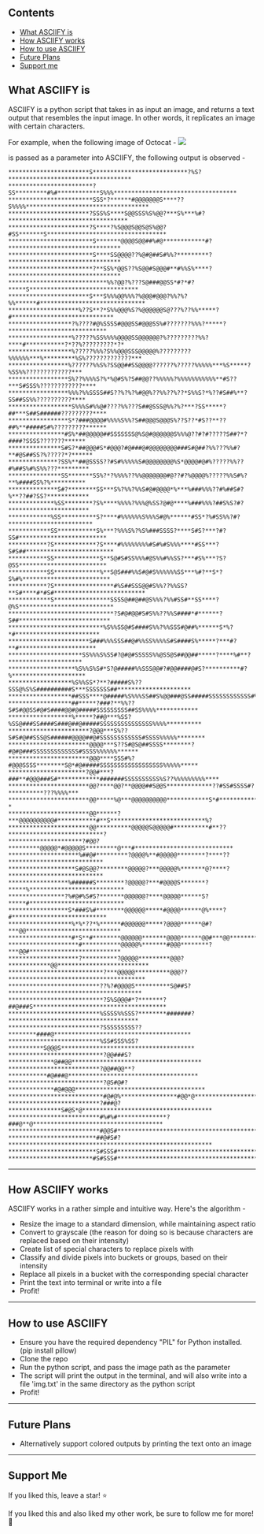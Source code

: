 
## Contents
- [What ASCIIFY is](#what-asciify-is)
- [How ASCIIFY works](#how-asciify-works)
- [How to use ASCIIFY](#how-to-use-asciify)
- [Future Plans](#future-plans)
- [Support me](#support-me)

## What ASCIIFY is
ASCIIFY is a python script that takes in as input an image, and returns a text output that resembles the input image.
In other words, it replicates an image with certain characters.

For example, when the following image of Octocat - 
![](https://github.com/RameshAditya/asciify/blob/master/octocat.png)

is passed as a parameter into ASCIIFY, the following output is observed -

```
***********************S***************************?%S?***********************************
************************?SS*********#%#************S%%%***********************************
************************SSS*?******#@@@@@@@S****??S%%%%***********************************
***********************?SSS%S****S@@SSS%S%@@?***S%***%#?**********************************
***********************?S****?%S@@@S@@S@S%@@?#SS*******S**********************************
************************S*******@@@@S@@##%#@************#?********************************
************************S****SS@@@@??%@#@##S#%%?*********?********************************
************************?**SS%*@@S??%S@@#S@@@#**#%%S%****?********************************
****************************%%?@@?%???S@###@@SS*#?*#?*****S*******************************
***********************S***S%%%@@%%%?%@@@#@@@?%%?%?%%******#******************************
********************%??S**?*S%%@@@%S?%@@@@@@S@???%??%%*****?#*****************************
******************?%????#@%SSSS#@@@SS#@@@SS%#???????%%%?*****?****************************
******************%?????%SS%%%%@@@@SS@@@@@@?%?????????%%?****#***********?*??%?????????*?*
******************%?????%%%?S%%@@@SSS@@@@@%?????????%%%%%%***%*********%S%?????????????***
*****************%??????%%S%?SS@@##SS@@@@??????%?????%%%%%***%S*****?%SS%%?????????????***
*****************S%??%%%%S?%*%@#S%?S##@@??%%%%%?%%%%%%%%%%%**#S??***S#SSS%????????????****
*****************%%%?%%SSSS##S??%?%?%#@@%??%%??%??*S%%S?*%??#S##%**?SS##SS%%??????????****
******************S%%%S#%%@#????%%???S##@SSS@%%?%?***?SS*****?##***S##S######?????????****
*****************S*?###@@@@#%%%%S%%?S##@@@S@@@S%??S??*#S??**??##%**#####S#%?????????******
****************#S%*##@@@@@##SSSSSSS@%S@#@@@@@@S%%%@??#?#?????S##?*?####?SSSS???????******
***************S#S?*##@@@#S*#@@@?#@###@#@@@@@@@@###S#@##?%%???%%#?**#@S##SS?%?????*?******
**************?SS%**##@SSSS??#S#%%%%%S#@@@@@@@@%S*@@@@#@#%?????%%??#%##S%#%S%%???*********
***************SS*******SS%?*?%%%%??%%@@@@@@@#@??#?%@@@@%?????%%S#%?**%####SS%?%**********
**************S#?********SS***S%?%%?%%S#@#@@@@*%***%###%%%??#%##S#?%**??##?SS?************
*************%SS********?S%****%%%%?%%%@%SS?@#@****%###%%%?##S%S?#?***********************
************%SS**********S?****#%%%%%%S%%%S#@%******#SS*?%#SS%%?#?************************
************SS***********S%***?%%%S%?%S%###SSSS?****S#S?***?#?SS#*************************
***********?S************?S****#%%%%%%%%#S#%#S%%%****#SS***?S#S##*************************
***********SS*************S**S@#S#SS%%%#@S%%#%%SS?***#S%***?S?@SS*************************
***********SS*************%**S@S###%%S#@#S%%%%%%SS***%#?**S*?S%#%*************************
***********?S*****************#%S##SSS@@#S%%??%%SS?**S#****#*#S#**************************
************S****************SSSS@##@##@S%%%?%%#SS#**SS****?@%S***************************
******************************?S#@#@@#S#S%%??%%S####*#******?S##**************************
***************************%S%%SS@#S####S%%?%%SSS#@##%******S*%?*#************************
***********************S###%%%SSS##@#%%SS%%%%S#S####S%*****?***#?**#**********************
*********************SS%%%S%SS#?@#@#SSSSS%%@SS@S##@@##*****?****%#**?*********************
*******************%S%%S%S#*S?@#####%%SSS@@#?#@@####@#S?**********#?%*********************
******************%S%%SS*?**?#####S%??SSS@%S%S##########S***SSSSSSS##*********************
******************##SSS****@#####%S%%%SS##S%@@###@SS#####SSSSSSSSSSSS#%%%%****************
******************##*****?###?**%%??S#S#@@SS#@#S####@@#@#####SSSSSSSSS##SS%%%%************
******************%*****?##@***%SS?%SS@###SS####S###@##@#####SSSSSSSSSSSSSSS%%%%**********
***********************?@@@***S%??S#S#@##SSS@S######@@@@##@#SSSSSSSSSSSS#SSSS%%%%%********
***********************@@@@***S??S#@S@##SSSS********?#@#@###SSSSSSSSSSSSS#SSSS%%%%%%******
***********************@@@****SSS#%?#@@@SSSS********S@*#@#####SSSSSSSSSSSSSSSSSS%%%%%*****
**********************?@@#***?###**#@@@###S#************#######SSSSSSSSSS%S??%%%%%%%%%****
***********************@@?****@@?**@@@@##S@@S*************??#SS#SSSS#?**********???%%%%***
***********************@@*****%@***@@@@@@@@@@************S*#**************************%%?*
***********************@@******?***@@@@@@@@@@#***********#**S***************************%?
***********************@@**********@@@@@S@@@@@#**********#**??***************************?
*********************?#@@?*********@@@@@*#@@@@@S*********@***#****************************
********************%##@#*********?@@@@%**#@@@@@********?****??***************************
*******************S#@S@@?********@@@@@?***@@@@@%*******@?****?***************************
*****************%######S********?@@@@@?***#@@@@S*******?*****%***************************
****************?%#@#%S#S?*******@@@@@@?****@@@@@******S?*****#***************************
*****************S*###S%#********@@@@@@*****#@@@@******@%****?#***************************
******************%*%*??*%******#@@@@@@*****?@@@@******@#?***@@***************************
******************#*S**#********@@@@@@*******@@@@******@@#***@@***************************
********************#***********@@@@@%*******#@@@********?***@@#**************************
********************?**********?@@@@@*********@@@?************@@**************************
***************************?***@@@@@**********@@@??***************************************
**************************??%?#@@@@S**********S@##S?**************************************
***************************?S%S@@@#*?*******?##@###S**************************************
**************************%SSSS%%SSS?********#######?*************************************
**************************?SSSSSSSSS??********####@***************************************
**************************%SS#SSS%SS?**********S@@@S**************************************
***************************?@@###S?*************@##@@*************************************
**************************?@@##@@**?***********#@###@*************************************
***************************?@S#@#?*************#@#@@@*************************************
***************************#@#@%****************#@@*@*************************************
**************************?###@?***************S#@S*@*************************************
**************************#%#%#**************?###@**@*************************************
**************************#@@S#***********************************************************
*************************##@#S#?**********************************************************
*************************S#SSS#***********************************************************
************************#S#SSS#***********************************************************
```
-------------------------------------------------------------------------------------------------------
## How ASCIIFY works
ASCIIFY works in a rather simple and intuitive way.
Here's the algorithm -
- Resize the image to a standard dimension, while maintaining aspect ratio
- Convert to grayscale (the reason for doing so is because characters are replaced based on their intensity)
- Create list of special characters to replace pixels with
- Classify and divide pixels into buckets or groups, based on their intensity
- Replace all pixels in a bucket with the corresponding special character
- Print the text into terminal or write into a file
- Profit!

-------------------------------------------------------------------------------------------------------
## How to use ASCIIFY
- Ensure you have the required dependency "PIL" for Python installed. (pip install pillow)
- Clone the repo
- Run the python script, and pass the image path as the parameter
- The script will print the output in the terminal, and will also write into a file 'img.txt' in the same directory as the python script
- Profit!

-------------------------------------------------------------------------------------------------------
## Future Plans
- Alternatively support colored outputs by printing the text onto an image

-------------------------------------------------------------------------------------------------------
## Support Me
If you liked this, leave a star! :star:

If you liked this and also liked my other work, be sure to follow me for more! :slightly_smiling_face:
